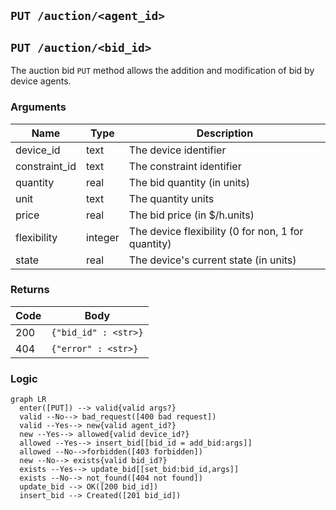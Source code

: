 ## `PUT /auction/<agent_id>`
## `PUT /auction/<bid_id>`

The auction bid `PUT` method allows the addition and modification of bid by device agents.

### Arguments

| Name | Type | Description
| ---- | ---- | -----------
| device_id | text | The device identifier
| constraint_id | text | The constraint identifier
| quantity | real | The bid quantity (in units)
| unit | text | The quantity units
| price | real | The bid price (in $/h.units)
| flexibility | integer | The device flexibility (0 for non, 1 for quantity)
| state | real | The device's current state (in units)

### Returns

| Code | Body
| ---- | ------------
| 200  | `{"bid_id" : <str>}`
| 404  | `{"error" : <str>}`

### Logic
```mermaid
graph LR
  enter([PUT]) --> valid{valid args?}
  valid --No--> bad_request([400 bad request])
  valid --Yes--> new{valid agent_id?}
  new --Yes--> allowed{valid device_id?}
  allowed --Yes--> insert_bid[[bid_id = add_bid:args]]
  allowed --No-->forbidden([403 forbidden])
  new --No--> exists{valid bid_id?}
  exists --Yes--> update_bid[[set_bid:bid_id,args]]
  exists --No--> not_found([404 not found])
  update_bid --> OK([200 bid_id])
  insert_bid --> Created([201 bid_id])
```
